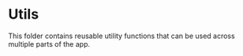 # Utils

This folder contains reusable utility functions that can be used across multiple parts of the app.